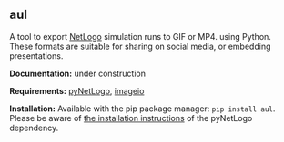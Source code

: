 ## aul

A tool to export [NetLogo](https://ccl.northwestern.edu/netlogo/) simulation runs to GIF or MP4. using Python.
These formats are suitable for sharing on social media, or embedding presentations.

**Documentation:** under construction

**Requirements:** [pyNetLogo](http://pynetlogo.readthedocs.io/en/latest/), [imageio](http://imageio.github.io/)

**Installation:** Available with the pip package manager: `pip install aul`.
Please be aware of [the installation instructions](https://pynetlogo.readthedocs.io/en/latest/install.html)
of the pyNetLogo dependency.
